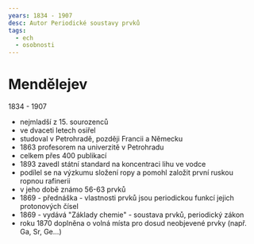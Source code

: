 ```yaml
---
years: 1834 - 1907
desc: Autor Periodické soustavy prvků
tags:
  - ech
  - osobnosti
---
```

# Mendělejev
1834 - 1907
- nejmladší z 15. sourozenců
- ve dvaceti letech osiřel
- studoval v Petrohradě, později Francii a Německu
- 1863 profesorem na univerzitě v Petrohradu
- celkem přes 400 publikací
- 1893 zavedl státní standard na koncentraci lihu ve vodce
- podílel se na výzkumu složení ropy a pomohl založit první ruskou ropnou rafinerii
- v jeho době známo 56-63 prvků
- 1869 - přednáška - vlastnosti prvků jsou periodickou funkcí jejich protonových čísel
- 1869 - vydává "Základy chemie" - soustava prvků, periodický zákon
- roku 1870 doplněna o volná místa pro dosud neobjevené prvky (např. Ga, Sr, Ge...)